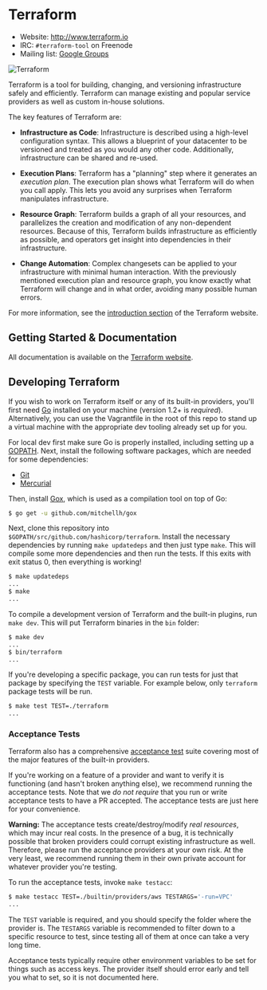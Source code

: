 # Terraform

* Website: http://www.terraform.io
* IRC: `#terraform-tool` on Freenode
* Mailing list: [Google Groups](http://groups.google.com/group/terraform-tool)

![Terraform](https://raw.githubusercontent.com/hashicorp/terraform/master/website/source/assets/images/readme.png)

Terraform is a tool for building, changing, and versioning infrastructure
safely and efficiently. Terraform can manage existing and popular service
providers as well as custom in-house solutions.

The key features of Terraform are:

* **Infrastructure as Code**: Infrastructure is described using a high-level
  configuration syntax. This allows a blueprint of your datacenter to be
  versioned and treated as you would any other code. Additionally,
  infrastructure can be shared and re-used.

* **Execution Plans**: Terraform has a "planning" step where it generates
  an _execution plan_. The execution plan shows what Terraform will do when
  you call apply. This lets you avoid any surprises when Terraform
  manipulates infrastructure.

* **Resource Graph**: Terraform builds a graph of all your resources,
  and parallelizes the creation and modification of any non-dependent
  resources. Because of this, Terraform builds infrastructure as efficiently
  as possible, and operators get insight into dependencies in their
  infrastructure.

* **Change Automation**: Complex changesets can be applied to
  your infrastructure with minimal human interaction.
  With the previously mentioned execution
  plan and resource graph, you know exactly what Terraform will change
  and in what order, avoiding many possible human errors.

For more information, see the
[introduction section](http://www.terraform.io/intro)
of the Terraform website.

## Getting Started & Documentation

All documentation is available on the
[Terraform website](http://www.terraform.io).

## Developing Terraform

If you wish to work on Terraform itself or any of its built-in providers,
you'll first need [Go](http://www.golang.org) installed on your machine (version 
1.2+ is _required_). Alternatively, you can use the Vagrantfile in the root of 
this repo to stand up a virtual machine with the appropriate dev tooling 
already set up for you.

For local dev first make sure Go is properly installed, including setting up
a [GOPATH](http://golang.org/doc/code.html#GOPATH). Next, install the following 
software packages, which are needed for some dependencies:

- [Git](http://git-scm.com/)
- [Mercurial](http://mercurial.selenic.com/)

Then, install [Gox](https://github.com/mitchellh/gox), which is used
as a compilation tool on top of Go:

```sh
$ go get -u github.com/mitchellh/gox
```

Next, clone this repository into `$GOPATH/src/github.com/hashicorp/terraform`.
Install the necessary dependencies by running `make updatedeps` and then just
type `make`. This will compile some more dependencies and then run the tests. If
this exits with exit status 0, then everything is working!

```sh
$ make updatedeps
...
$ make
...
```

To compile a development version of Terraform and the built-in plugins,
run `make dev`. This will put Terraform binaries in the `bin` folder:

```sh
$ make dev
...
$ bin/terraform
...
```

If you're developing a specific package, you can run tests for just that
package by specifying the `TEST` variable. For example below, only
`terraform` package tests will be run.

```sh
$ make test TEST=./terraform
...
```

### Acceptance Tests

Terraform also has a comprehensive
[acceptance test](http://en.wikipedia.org/wiki/Acceptance_testing)
suite covering most of the major features of the built-in providers.

If you're working on a feature of a provider and want to verify it
is functioning (and hasn't broken anything else), we recommend running
the acceptance tests. Note that we _do not require_ that you run or
write acceptance tests to have a PR accepted. The acceptance tests
are just here for your convenience.

**Warning:** The acceptance tests create/destroy/modify _real resources_,
which may incur real costs. In the presence of a bug, it is technically
possible that broken providers could corrupt existing infrastructure
as well. Therefore, please run the acceptance providers at your own
risk. At the very least, we recommend running them in their own private
account for whatever provider you're testing.

To run the acceptance tests, invoke `make testacc`:

```sh
$ make testacc TEST=./builtin/providers/aws TESTARGS='-run=VPC'
...
```

The `TEST` variable is required, and you should specify the folder where
the provider is. The `TESTARGS` variable is recommended to filter down
to a specific resource to test, since testing all of them at once can
take a very long time.

Acceptance tests typically require other environment variables to be
set for things such as access keys. The provider itself should error
early and tell you what to set, so it is not documented here.
